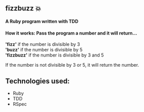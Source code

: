 ## fizzbuzz :boom:

#### A Ruby program written with TDD

#### How it works: Pass the program a number and it will return...
**'fizz'** if the number is divisible by 3  
**'buzz'** if the number is divisible by 5  
**'fizzbuzz'** if the number is divisible by 3 and 5  

If the number is not divisible by 3 or 5, it will return the number.

## Technologies used:
- Ruby
- TDD
- RSpec
